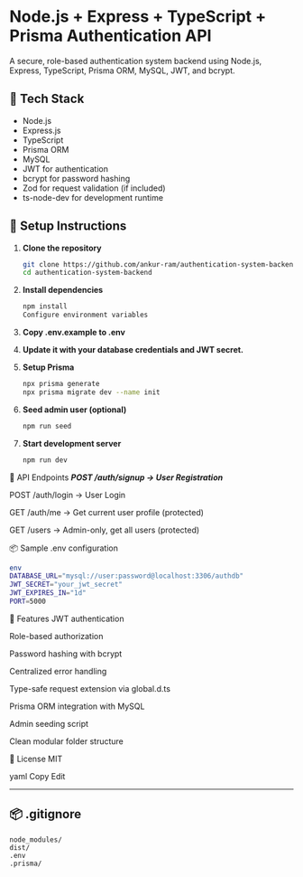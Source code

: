# Node.js + Express + TypeScript + Prisma Authentication API

A secure, role-based authentication system backend using Node.js, Express, TypeScript, Prisma ORM, MySQL, JWT, and bcrypt.

## 📌 Tech Stack

- Node.js
- Express.js
- TypeScript
- Prisma ORM
- MySQL
- JWT for authentication
- bcrypt for password hashing
- Zod for request validation (if included)
- ts-node-dev for development runtime

## 🚀 Setup Instructions

1. **Clone the repository**
   ```bash
   git clone https://github.com/ankur-ram/authentication-system-backend.git
   cd authentication-system-backend

2. **Install dependencies**
    ```bash
    npm install
    Configure environment variables

3. **Copy .env.example to .env**
4. **Update it with your database credentials and JWT secret.**

5. **Setup Prisma**
    ```bash
    npx prisma generate
    npx prisma migrate dev --name init

6. **Seed admin user (optional)**
    ```bash
    npm run seed

7. **Start development server**
    ```bash
    npm run dev


📌 API Endpoints
***POST /auth/signup → User Registration***

POST /auth/login → User Login

GET /auth/me → Get current user profile (protected)

GET /users → Admin-only, get all users (protected)

📦 Sample .env configuration
```bash
env
DATABASE_URL="mysql://user:password@localhost:3306/authdb"
JWT_SECRET="your_jwt_secret"
JWT_EXPIRES_IN="1d"
PORT=5000
```

📌 Features
JWT authentication

Role-based authorization

Password hashing with bcrypt

Centralized error handling

Type-safe request extension via global.d.ts

Prisma ORM integration with MySQL

Admin seeding script

Clean modular folder structure

📜 License
MIT

yaml
Copy
Edit

---

## 📦 .gitignore

```gitignore
node_modules/
dist/
.env
.prisma/
